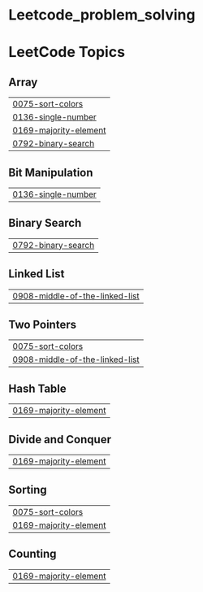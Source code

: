 # Leetcode_problem_solving

<!---LeetCode Topics Start-->
# LeetCode Topics
## Array
|  |
| ------- |
| [0075-sort-colors](https://github.com/shrabon10/Leetcode_problem_solving/tree/master/0075-sort-colors) |
| [0136-single-number](https://github.com/shrabon10/Leetcode_problem_solving/tree/master/0136-single-number) |
| [0169-majority-element](https://github.com/shrabon10/Leetcode_problem_solving/tree/master/0169-majority-element) |
| [0792-binary-search](https://github.com/shrabon10/Leetcode_problem_solving/tree/master/0792-binary-search) |
## Bit Manipulation
|  |
| ------- |
| [0136-single-number](https://github.com/shrabon10/Leetcode_problem_solving/tree/master/0136-single-number) |
## Binary Search
|  |
| ------- |
| [0792-binary-search](https://github.com/shrabon10/Leetcode_problem_solving/tree/master/0792-binary-search) |
## Linked List
|  |
| ------- |
| [0908-middle-of-the-linked-list](https://github.com/shrabon10/Leetcode_problem_solving/tree/master/0908-middle-of-the-linked-list) |
## Two Pointers
|  |
| ------- |
| [0075-sort-colors](https://github.com/shrabon10/Leetcode_problem_solving/tree/master/0075-sort-colors) |
| [0908-middle-of-the-linked-list](https://github.com/shrabon10/Leetcode_problem_solving/tree/master/0908-middle-of-the-linked-list) |
## Hash Table
|  |
| ------- |
| [0169-majority-element](https://github.com/shrabon10/Leetcode_problem_solving/tree/master/0169-majority-element) |
## Divide and Conquer
|  |
| ------- |
| [0169-majority-element](https://github.com/shrabon10/Leetcode_problem_solving/tree/master/0169-majority-element) |
## Sorting
|  |
| ------- |
| [0075-sort-colors](https://github.com/shrabon10/Leetcode_problem_solving/tree/master/0075-sort-colors) |
| [0169-majority-element](https://github.com/shrabon10/Leetcode_problem_solving/tree/master/0169-majority-element) |
## Counting
|  |
| ------- |
| [0169-majority-element](https://github.com/shrabon10/Leetcode_problem_solving/tree/master/0169-majority-element) |
<!---LeetCode Topics End-->